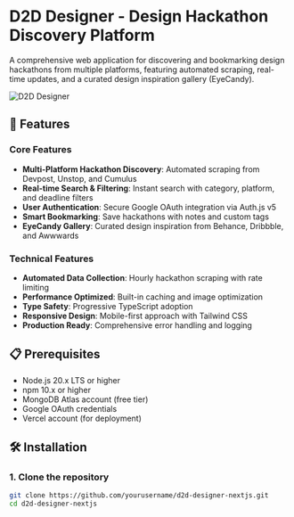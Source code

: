 # D2D Designer - Design Hackathon Discovery Platform

A comprehensive web application for discovering and bookmarking design hackathons from multiple platforms, featuring automated scraping, real-time updates, and a curated design inspiration gallery (EyeCandy).

![D2D Designer](public/logo.svg)

## 🚀 Features

### Core Features
- **Multi-Platform Hackathon Discovery**: Automated scraping from Devpost, Unstop, and Cumulus
- **Real-time Search & Filtering**: Instant search with category, platform, and deadline filters
- **User Authentication**: Secure Google OAuth integration via Auth.js v5
- **Smart Bookmarking**: Save hackathons with notes and custom tags
- **EyeCandy Gallery**: Curated design inspiration from Behance, Dribbble, and Awwwards

### Technical Features
- **Automated Data Collection**: Hourly hackathon scraping with rate limiting
- **Performance Optimized**: Built-in caching and image optimization
- **Type Safety**: Progressive TypeScript adoption
- **Responsive Design**: Mobile-first approach with Tailwind CSS
- **Production Ready**: Comprehensive error handling and logging

## 📋 Prerequisites

- Node.js 20.x LTS or higher
- npm 10.x or higher
- MongoDB Atlas account (free tier)
- Google OAuth credentials
- Vercel account (for deployment)

## 🛠️ Installation

### 1. Clone the repository
```bash
git clone https://github.com/yourusername/d2d-designer-nextjs.git
cd d2d-designer-nextjs
